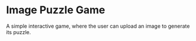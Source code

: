 # Image Puzzle Game
A simple interactive game, where the user can upload an image to generate its puzzle.
